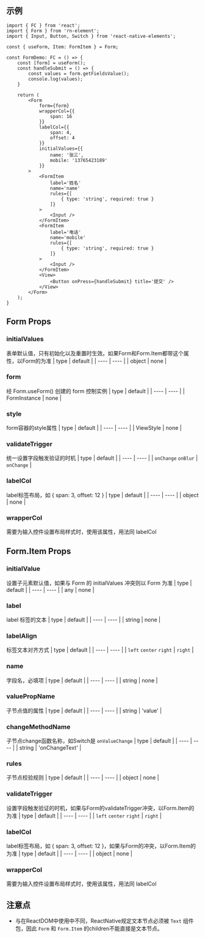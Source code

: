 ## 示例
```tsx
import { FC } from 'react';
import { Form } from 'rn-element';
import { Input, Button, Switch } from 'react-native-elements';

const { useForm, Item: FormItem } = Form;

const FormDemo: FC = () => {
    const [form] = useForm();
    const handleSubmit = () => {
        const values = form.getFieldsValue();
        console.log(values);
    }

    return (
        <Form
            form={form}
            wrapperCol={{
                span: 16
            }}
            labelCol={{
                span: 4,
                offset: 4
            }}
            initialValues={{
                name: '张三',
                mobile: '13765423189'
            }}
        >
            <FormItem
                label='姓名'
                name='name'
                rules={[
                    { type: 'string', required: true }
                ]}
            >
                <Input />
            </FormItem>
            <FormItem
                label='电话'
                name='mobile'
                rules={[
                    { type: 'string', required: true }
                ]}
            >
                <Input />
            </FormItem>
            <View>
                <Button onPress={handleSubmit} title='提交' />
            </View>
        </Form>
    );
}
```

## Form Props

### initialValues
表单默认值，只有初始化以及重置时生效。如果Form和Form.Item都带这个属性，以Form的为准
| type | default |
| ---- | ---- |
| object | none |

### form
经 Form.useForm() 创建的 form 控制实例
| type | default |
| ---- | ---- |
| FormInstance | none |

### style
form容器的style属性
| type | default |
| ---- | ---- |
| ViewStyle | none |

### validateTrigger
统一设置字段触发验证的时机
| type | default |
| ---- | ---- |
| `onChange` `onBlur` | `onChange` |

### labelCol
label标签布局，如 { span: 3, offset: 12 }
| type | default |
| ---- | ---- |
| object | none |

### wrapperCol
需要为输入控件设置布局样式时，使用该属性，用法同 labelCol


## Form.Item Props

### initialValue
设置子元素默认值，如果与 Form 的 initialValues 冲突则以 Form 为准
| type | default |
| ---- | ---- |
| any | none |

### label
label 标签的文本
| type | default |
| ---- | ---- |
| string | none |

### labelAlign
标签文本对齐方式
| type | default |
| ---- | ---- |
| `left` `center` `right` | `right` |

### name
字段名，必填项
| type | default |
| ---- | ---- |
| string | none |

### valuePropName
子节点值的属性
| type | default |
| ---- | ---- |
| string | 'value' |

### changeMethodName
子节点change函数名称，如Switch是 `onValueChange`
| type | default |
| ---- | ---- |
| string | 'onChangeText' |

### rules
子节点校验规则
| type | default |
| ---- | ---- |
| object | none |

### validateTrigger
设置字段触发验证的时机，如果与Form的validateTrigger冲突，以Form.Item的为准
| type | default |
| ---- | ---- |
| `left` `center` `right` | `right` |

### labelCol
label标签布局，如 { span: 3, offset: 12 }，如果与Form的冲突，以Form.Item的为准
| type | default |
| ---- | ---- |
| object | none |

### wrapperCol
需要为输入控件设置布局样式时，使用该属性，用法同 labelCol

## 注意点
- 与在ReactDOM中使用中不同，ReactNative规定文本节点必须被 `Text` 组件包，因此 `Form` 和 `Form.Item` 的children不能直接是文本节点。